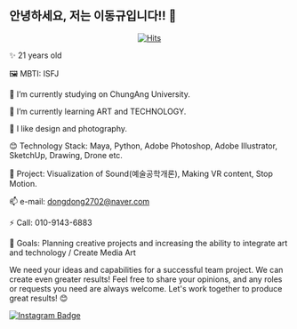 ## 안녕하세요, 저는 이동규입니다!! 👋

<div align=center>
	
  [![Hits](https://hits.seeyoufarm.com/api/count/incr/badge.svg?url=https%3A%2F%2Fgithub.com%2Fzzsza)](https://hits.seeyoufarm.com) 
	
  </div>



✨ 21 years old 

🖼️ MBTI: ISFJ

🔭 I’m currently studying on ChungAng University.

🌱 I’m currently learning ART and TECHNOLOGY.

👯 I like design and photography.

😊 Technology Stack: Maya, Python, Adobe Photoshop, Adobe Illustrator, SketchUp, Drawing, Drone  etc.

🎈 Project: Visualization of Sound(예술공학개론), Making VR content, Stop Motion.

📫 e-mail: dongdong2702@naver.com

⚡ Call: 010-9143-6883

🎠 Goals: Planning creative projects and increasing the ability to integrate art and technology / Create Media Art

We need your ideas and capabilities for a successful team project. We can create even greater results! Feel free to share your opinions, and any roles or requests you need are always welcome. Let's work together to produce great results! 😊

[![Instagram Badge](https://img.shields.io/badge/-Instagram-E4405F?logo=instagram&logoColor=white&style=flat-square)](https://www.instagram.com/_dlehdrb_)
	
 
	
